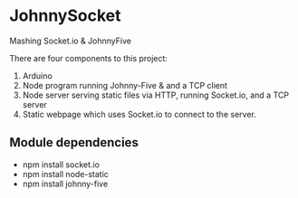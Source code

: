 JohnnySocket
============

Mashing Socket.io &amp; JohnnyFive

There are four components to this project:

1.  Arduino 
2.  Node program running Johnny-Five & and a TCP client
3.  Node server serving static files via HTTP, running Socket.io, and a TCP server
4. Static webpage which uses Socket.io to connect to the server.

Module dependencies
------------------------------
* npm install socket.io
* npm install node-static
* npm install johnny-five
